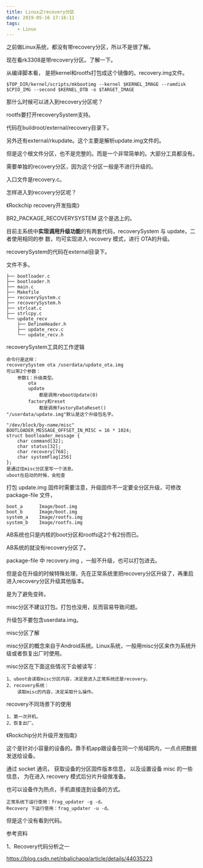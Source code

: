 ```yaml
---
title: Linux之recovery分区
date: 2019-05-16 17:16:11
tags:
	- Linux
---
```




之前做Linux系统，都没有带recovery分区，所以不是很了解。

现在看rk3308是带recovery分区。了解一下。

从编译脚本看， 是把kernel和rootfs打包成这个镜像的。recovery.img文件。

```
$TOP_DIR/kernel/scripts/mkbootimg --kernel $KERNEL_IMAGE --ramdisk $CPIO_IMG --second $KERNEL_DTB -o $TARGET_IMAGE
```

那什么时候可以进入到recovery分区呢？



rootfs要打开recoverySystem支持。

代码在buildroot/external/recovery目录下。

另外还有external/rkupdate。这个主要是解析update.img文件的。



但是这个根文件分区，也不是完整的。而是一个非常简单的。大部分工具都没有。



需要单独的recovery分区，因为这个分区一般是不进行升级的。



入口文件是recovery.c。



怎样进入到recovery分区呢？

《Rockchip recovery开发指南》

BR2_PACKAGE_RECOVERYSYSTEM 这个是选上的。

目前主系统中**实现调用升级功能**的有两套代码，recoverySystem 与 update，二者使用相同的参
数，均可实现进入 recovery 模式，进行 OTA的升级。

recoverySystem的代码在external目录下。

文件不多。

```
├── bootloader.c
├── bootloader.h
├── main.c
├── Makefile
├── recoverySystem.c
├── recoverySystem.h
├── strlcat.c
├── strlcpy.c
└── update_recv
    ├── DefineHeader.h
    ├── update_recv.c
    └── update_recv.h
```

recoverySystem工具的工作逻辑

```
命令行是这样：
recoverySystem ota /userdata/update_ota.img
可以带2个参数：
	参数1：升级类型。
		ota
		update
			都是调用rebootUpdate(0)
		factory和reset
			都是调用fastoryDataReset()
"/userdata/update.img"默认是这个升级包名字。

"/dev/block/by-name/misc"
BOOTLOADER_MESSAGE_OFFSET_IN_MISC = 16 * 1024;
struct bootloader_message {
    char command[32];      
    char status[32];       
    char recovery[768];    
    char systemFlag[256]   
};                         
是通过往misc分区里写一个消息。
uboot在启动的时候，会检查
```

打包 update.img 固件时需要注意，升级固件不一定要全分区升级，可修改 package-file 文件，

```
boot_a      Image/boot.img
boot_b      Image/boot.img
system_a    Image/rootfs.img
system_b    Image/rootfs.img
```

AB系统也只是内核的boot分区和rootfs这2个有2份而已。

AB系统的就没有recovery分区了。

package-file 中 recovery.img ，一般不升级，也可以打包进去。

但是会在升级的时候特殊处理，先在正常系统里把recovery分区升级了，再重启进入recovery分区升级其他版本。

是为了避免变砖。

misc分区不建议打包。打包也没用，反而容易导致问题。

升级包不要包含userdata.img。



misc分区了解

misc分区的概念来自于Android系统。Linux系统，一般用misc分区来作为系统升级或者恢复出厂时使用。

misc分区在下面这些情况下会被读写：

```
1、uboot会读取misc分区内容，决定是进入正常系统还是recovery。
2、recovery系统：
	读取misc的内容，决定采取什么操作。
```

recovery不同场景下的使用

```
1、第一次开机。
2、恢复出厂。
```



《Rockchip分片升级开发指南》

这个是针对小容量的设备的。靠手机app跟设备在同一个局域网内，一点点把数据发送给设备。

通过 socket 通讯， 获取设备的分区固件版本信息， 以及设置设备 misc 的一些信息， 为在进入 recovery
模式后分片升级做准备。

也可以设备作为热点，手机直接连到设备的方式。

```
正常系统下运行使用：frag_updater -g -d。
Recovery 下运行使用：frag_updater -u -d。
```

但是这个没有看到代码。



参考资料

1、Recovery代码分析之一

https://blog.csdn.net/nbalichaoq/article/details/44035223